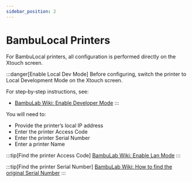 ```yaml
---
sidebar_position: 2
---
```


# BambuLocal Printers

For BambuLocal printers, all configuration is performed directly on the Xtouch screen.

:::danger[Enable Local Dev Mode]
Before configuring, switch the printer to Local Development Mode on the Xtouch screen.

For step‑by‑step instructions, see:

- [BambuLab Wiki: Enable Developer Mode](https://wiki.bambulab.com/en/knowledge-sharing/enable-developer-mode)
  :::

You will need to:

- Provide the printer’s local IP address
- Enter the printer Access Code
- Enter the printer Serial Number
- Enter a printer Name

:::tip[Find the printer Access Code]
[BambuLab Wiki: Enable Lan Mode](https://wiki.bambulab.com/en/knowledge-sharing/enable-lan-mode)
:::

:::tip[Find the printer Serial Number]
[BambuLab Wiki: How to find the original Serial Number](https://wiki.bambulab.com/en/general/find-sn)
:::

